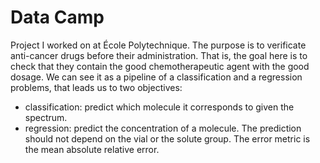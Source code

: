 # Data Camp

Project I worked on at École Polytechnique.
The purpose is to verificate anti-cancer drugs before their administration.
That is, the goal here is to check that they contain the good chemotherapeutic agent with the good dosage.
We can see it as a pipeline of a classification and a regression problems, that leads us to two objectives:
* classification: predict which molecule it corresponds to given the spectrum.
* regression: predict the concentration of a molecule. The prediction should not depend on the vial or the solute group. The error metric is the mean absolute relative error.
